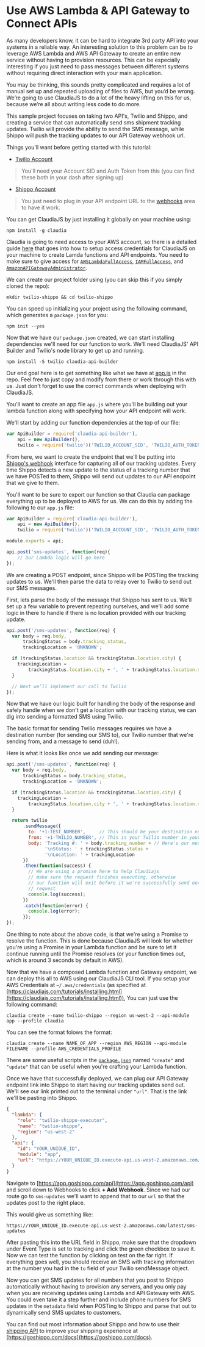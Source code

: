 # Use AWS Lambda & API Gateway to Connect APIs

As many developers know, it can be hard to integrate 3rd party API into your systems in a reliable way. An interesting solution to this problem can be to leverage AWS Lambda and AWS API Gateway to create an entire new service without having to provision resources. This can be especially interesting if you just need to pass messages between different systems without requiring direct interaction with your main application.

You may be thinking, this sounds pretty complicated and requires a lot of manual set up and repeated uploading of files to AWS, but you’d be wrong. We’re going to use ClaudiaJS to do a lot of the heavy lifting on this for us, because we’re all about writing less code to do more.

This sample project focuses on taking two API's, Twilio and Shippo, and creating a service that can automatically send sms shipment tracking updates. Twilio will provide the ability to send the SMS message, while Shippo will push the tracking updates to our API Gateway webhook url.

Things you'll want before getting started with this tutorial:

* [Twilio Account](https://www.twilio.com/try-twilio)

> You'll need your Account SID and Auth Token from this (you can find these both in your dash after signing up)

* [Shippo Account](https://goshippo.com)

> You just need to plug in your API endpoint URL to the [webhooks](https://goshippo.com/docs/webhooks) area to have it work.

You can get ClaudiaJS by just installing it globally on your machine using:

`npm install -g claudia`

Claudia is going to need access to your AWS account, so there is a detailed guide [here](https://claudiajs.com/tutorials/installing.html) that goes into how to setup access credentials for ClaudiaJS on your machine to create Lamda functions and API endpoints. You need to make sure to give access for [`AWSLambdaFullAccess`](https://console.aws.amazon.com/iam/home?region=us-east-1#policies/arn:aws:iam::aws:policy/AWSLambdaFullAccess), [`IAMFullAccess`](https://console.aws.amazon.com/iam/home?region=us-east-1#policies/arn:aws:iam::aws:policy/IAMFullAccess), and [`AmazonAPIGatewayAdministrator`](https://console.aws.amazon.com/iam/home?region=us-east-1#policies/arn:aws:iam::aws:policy/AmazonAPIGatewayAdministrator).

We can create our project folder using (you can skip this if you simply cloned the repo):

`mkdir twilio-shippo && cd twilio-shippo`

You can speed up initializing your project using the following command, which generates a `package.json` for you:

`npm init --yes`

Now that we have our `package.json` created, we can start installing dependencies we'll need for our function to work. We'll need ClaudiaJS' API Builder and Twilio's node library to get up and running.

`npm install -S twilio claudia-api-builder`

Our end goal here is to get something like what we have at [app.js](/app.js) in the repo. Feel free to just copy and modify from there or work through this with us. Just don't forget to use the correct commands when deploying with ClaudiaJS.

You'll want to create an app file `app.js` where you'll be building out your lambda function along with specifying how your API endpoint will work.

We'll start by adding our function dependencies at the top of our file:
```javascript
var ApiBuilder = require('claudia-api-builder'),
    api = new ApiBuilder(),
    twilio = require('twilio')('TWILIO_ACCOUNT_SID', 'TWILIO_AUTH_TOKEN');
```

From here, we want to create the endpoint that we'll be putting into [Shippo's webhook](https://goshippo.com/docs/webhooks) interface for capturing all of our tracking updates. Every time Shippo detects a new update to the status of a tracking number that we have POSTed to them, Shippo will send out updates to our API endpoint that we give to them.

You'll want to be sure to export our function so that Claudia can package everything up to be deployed to AWS for us. We can do this by adding the following to our `app.js` file:
```javascript
var ApiBuilder = require('claudia-api-builder'),
    api = new ApiBuilder(),
    twilio = require('twilio')('TWILIO_ACCOUNT_SID', 'TWILIO_AUTH_TOKEN');

module.exports = api;

api.post('sms-updates', function(req){
    // Our Lambda logic will go here
});
```

We are creating a POST endpoint, since Shippo will be POSTing the tracking updates to us. We'll then parse the data to relay over to Twilio to send out our SMS messages.

First, lets parse the body of the message that Shippo has sent to us. We'll set up a few variable to prevent repeating ourselves, and we'll add some logic in there to handle if there is no location provided with our tracking update.

```javascript
api.post('/sms-updates', function(req) {
  var body = req.body,
      trackingStatus = body.tracking_status,
      trackingLocation = 'UNKNOWN';

  if (trackingStatus.location && trackingStatus.location.city) {
    trackingLocation =
        trackingStatus.location.city + ', ' + trackingStatus.location.state
  }

  // Next we’ll implement our call to Twilio
});
```
Now that we have our logic built for handling the body of the response and safely handle when we don't get a location with our tracking status, we can dig into sending a formatted SMS using Twilio.

The basic format for sending Twilio messages requires we have a destination number (for sending our SMS to), our Twilio number that we're sending from, and a message to send (duh!).

Here is what it looks like once we add sending our message:
```javascript
api.post('/sms-updates', function(req) {
  var body = req.body,
      trackingStatus = body.tracking_status,
      trackingLocation = 'UNKNOWN';

  if (trackingStatus.location && trackingStatus.location.city) {
    trackingLocation =
        trackingStatus.location.city + ', ' + trackingStatus.location.state
  }

  return twilio
      .sendMessage({
        to: '+1-TEST_NUMBER',     // This should be your destination number
        from: '+1-TWILIO_NUMBER', // This is your Twilio number in your account
        body: 'Tracking #: ' + body.tracking_number + // Here's our message
              '\nStatus: ' + trackingStatus.status +
              '\nLocation: ' + trackingLocation
      })
      .then(function(success) {
        // We are using a promise here to help Claudiajs
        // make sure the request finishes executing, otherwise
        // our function will exit before it we're successfully send our
        // request
        console.log(success);
      })
      .catch(function(error) {
        console.log(error);
      });
});
```

One thing to note about the above code, is that we're using a Promise to resolve the function. This is done because ClaudiaJS will look for whether you're using a Promise in your Lambda function and be sure to let it continue running until the Promise resolves (or your function times out, which is around 3 seconds by default in AWS).

Now that we have a composed Lambda function and Gateway endpoint, we can deploy this all to AWS using our ClaudiaJS CLI tool. If you setup your AWS Credentials at `~/.aws/credentials` (as specified at [https://claudiajs.com/tutorials/installing.html](https://claudiajs.com/tutorials/installing.html)), You can just use the following command:

`claudia create --name twilio-shippo --region us-west-2 --api-module app --profile claudia`

You can see the format folows the format:

`claudia create --name NAME_OF_APP --region AWS_REGION --api-module FILENAME --profile AWS_CREDENTIALS_PROFILE`

There are some useful scripts in the [`package.json`](/package.json) named `"create"` and `"update"` that can be useful when you're crafting your Lambda function.

Once we have that successfully deployed, we can plug our API Gateway endpoint link into Shippo to start having our tracking updates send out. We'll see our link printed out to the terminal under `"url"`. That is the link we'll be pasting into Shippo.

```json
{
  "lambda": {
    "role": "twilio-shippo-executor",
    "name": "twilio-shippo",
    "region": "us-west-2"
  },
  "api": {
    "id": "YOUR_UNIQUE_ID",
    "module": "app",
    "url": "https://YOUR_UNIQUE_ID.execute-api.us-west-2.amazonaws.com/latest"
  }
}
```

Navigate to [https://app.goshippo.com/api](https://app.goshippo.com/api) and scroll down to Webhooks to click **+ Add Webhook**. Since we had our route go to `sms-updates` we'll want to append that to our `url` so that the updates post to the right place.

This would give us something like:

`https://YOUR_UNIQUE_ID.execute-api.us-west-2.amazonaws.com/latest/sms-updates`

After pasting this into the URL field in Shippo, make sure that the dropdown under Event Type is set to tracking and click the green checkbox to save it. Now we can test the function by clicking on test on the far right. If everything goes well, you should receive an SMS with tracking information at the number you had in the `to` field of your Twilio sendMessage object.

Now you can get SMS updates for all numbers that you post to Shippo automatically without having to provision any servers, and you only pay when you are receiving updates using Lambda and API Gateway with AWS. You could even take it a step further and include phone numbers for SMS updates in the `metadata` field when POSTing to Shippo and parse that out to dynamically send SMS updates to customers.

You can find out most information about Shippo and how to use their [shipping API](https://goshippo.com/features/developers/) to improve your shipping experience at [https://goshippo.com/docs](https://goshippo.com/docs).
